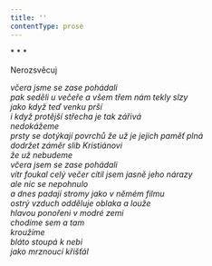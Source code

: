 ```yaml
---
title: ''
contentType: prose
---
```


<section>

\* \* \*

Nerozsvěcuj

_včera jsme se zase pohádali  
pak seděli u večeře a všem třem nám tekly slzy  
jako když teď venku prší  
i když protější střecha je tak zářivá  
nedokážeme  
prsty se dotýkají povrchů že už je jejich paměť plná  
dodržet záměr slib Kristiánovi  
že už nebudeme  
včera jsem se zase pohádali  
vítr foukal celý večer cítil jsem jasně jeho nárazy  
ale nic se nepohnulo  
a dnes padají stromy jako v němém filmu  
ostrý vzduch odděluje oblaka a louže  
hlavou ponořeni v modré zemi  
chodíme sem a tam  
kroužíme  
bláto stoupá k nebi  
jako mrznoucí křišťál_

</section>
